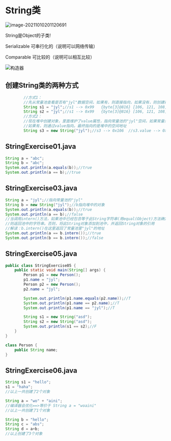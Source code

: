 # String类

![image-20211010201120691](https://s2.loli.net/2021/12/21/C2xcfZ3SJGbOAk4.png)

String是Object的子类!

Serializable 可串行化的（说明可以网络传输）

Comparable 可比较的（说明可以相互比较）

![构造器](https://s2.loli.net/2021/12/21/flD6jnWkGTY5gLA.png)

## 创建String类的两种方式

```java
		//方式1：
        //先从常量池查看是否有"jyl"数据空间，如果有，则直接指向，如果没有，则创建再指向
        String s1 = "jyl";//s1 --> 0x99   {byte[3]@816} [106, 121, 108]   
        String s2 = "jyl";//s1 --> 0x99   {byte[3]@816} [106, 121, 108]   
        //方式2：
        //现在堆中创建对象，里面维护了value属性，指向常量池的"jyl"空间，如果常量池没有"jyl"，则重新创建
        //如果有，则通过value指向。最终指向的是堆中的空间地址
        String s3 = new String("jyl");//s3 --> 0x106  //s3.value --> 0x99 {byte[3]@816} [106, 121, 108]
```

## StringExercise01.java

```java
String a = "abc";
String b = "abc";
System.out.println(a.equals(b));//true
System.out.println(a == b);//true
```

## StringExercise03.java

```java
String a = "jyl";//指向常量池的"jyl"
String b = new String("jyl");//b指向堆中的对象
System.out.println(a.equals(b));//true
System.out.println(a == b);//false
//当调用intern()方法，如果池中已经包含等于此String字符串(用equal(Object)方法确定)
//则返回池中的字符串。否则，将此String对象添加到池中，并返回String对象的引用
//解读：b.intern()在这里返回了常量池里"jyl"的地址
System.out.println(a == b.intern());//true
System.out.println(b == b.intern());//false
```

## StringExercise05.java

```java
public class StringExercise05 {
    public static void main(String[] args) {
        Person p1 = new Person();
        p1.name = "jyl";
        Person p2 = new Person();
        p2.name = "jyl";

        System.out.println(p1.name.equals(p2.name));//T
        System.out.println(p1.name == p2.name);//T
        System.out.println(p1.name == "jyl");//T

        String s1 = new String("asd");
        String s2 = new String("asd");
        System.out.println(s1 == s2);//F
    }
}

class Person {
    public String name;
}
```

## StringExercise06.java

```java
String s1 = "hello";
s1 = "haha";
//以上一共创建了2个对象
```

```java
String a = "wo" + "aini";
//编译器会优化==>等价于 String a = "woaini"
//以上一共创建了1个对象
```

```java
String b = "hello";
String c = "abs";
String d = a+b;
//以上创建了3个对象
```

